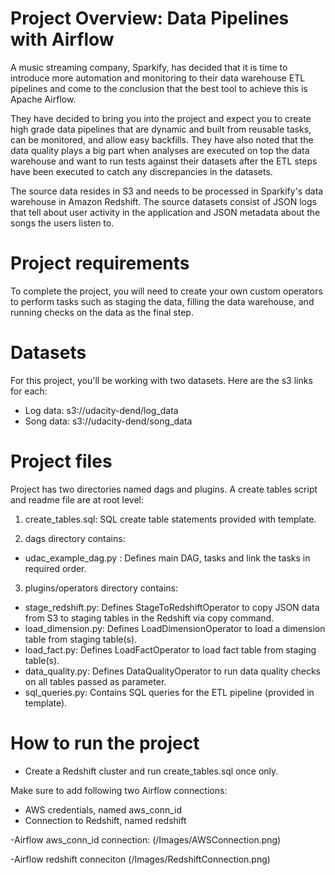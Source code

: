 # Project Overview: Data Pipelines with Airflow
A music streaming company, Sparkify, has decided that it is time to introduce more automation and monitoring to their data warehouse ETL pipelines and come to the conclusion that the best tool to achieve this is Apache Airflow.

They have decided to bring you into the project and expect you to create high grade data pipelines that are dynamic and built from reusable tasks, can be monitored, and allow easy backfills. They have also noted that the data quality plays a big part when analyses are executed on top the data warehouse and want to run tests against their datasets after the ETL steps have been executed to catch any discrepancies in the datasets.

The source data resides in S3 and needs to be processed in Sparkify's data warehouse in Amazon Redshift. The source datasets consist of JSON logs that tell about user activity in the application and JSON metadata about the songs the users listen to.

# Project requirements
To complete the project, you will need to create your own custom operators to perform tasks such as staging the data, filling the data warehouse, and running checks on the data as the final step.

# Datasets
For this project, you'll be working with two datasets. Here are the s3 links for each:
- Log data: s3://udacity-dend/log_data
- Song data: s3://udacity-dend/song_data

# Project files
Project has two directories named dags and plugins. A create tables script and readme file are at root level:

1. create_tables.sql: SQL create table statements provided with template.

3. dags directory contains:
- udac_example_dag.py : Defines main DAG, tasks and link the tasks in required order.

3. plugins/operators directory contains:

- stage_redshift.py: Defines StageToRedshiftOperator to copy JSON data from S3 to staging tables in the Redshift via copy command.
- load_dimension.py: Defines LoadDimensionOperator to load a dimension table from staging table(s).
- load_fact.py: Defines LoadFactOperator to load fact table from staging table(s).
- data_quality.py: Defines DataQualityOperator to run data quality checks on all tables passed as parameter.
- sql_queries.py: Contains SQL queries for the ETL pipeline (provided in template).

# How to run the project
- Create a Redshift cluster and run create_tables.sql once only.

Make sure to add following two Airflow connections:

- AWS credentials, named aws_conn_id
- Connection to Redshift, named redshift

-Airflow aws_conn_id connection:
(/Images/AWSConnection.png)

-Airflow redshift conneciton
(/Images/RedshiftConnection.png)

